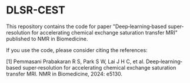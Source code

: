 # DLSR-CEST

This repository contains the code for paper "Deep‐learning‐based super‐resolution for accelerating chemical exchange saturation transfer MRI" published to NMR in Biomedicine.


If you use the code, please consider citing the references:

[1] Pemmasani Prabakaran R S, Park S W, Lai J H C, et al. Deep‐learning‐based super‐resolution for accelerating chemical exchange saturation transfer MRI. NMR in Biomedicine, 2024: e5130.
